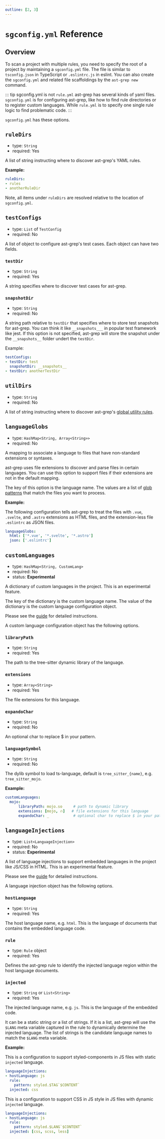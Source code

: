 ```yaml
---
outline: [2, 3]
---
```


# `sgconfig.yml` Reference

## Overview

To scan a project with multiple rules, you need to specify the root of a project by maintaining a `sgconfig.yml` file.
The file is similar to `tsconfig.json` in TypeScript or `.eslintrc.js` in eslint.
You can also create the `sgconfig.yml` and related file scaffoldings by the `ast-grep new` command.

::: tip sgconfig.yml is not `rule.yml`
ast-grep has several kinds of yaml files. `sgconfig.yml` is for configuring ast-grep, like how to find rule directories or to register custom languages.
While `rule.yml` is to specify one single rule logic to find problematic code.
:::

`sgconfig.yml` has these options.

## `ruleDirs`
* type: `String`
* required: Yes

A list of string instructing where to discover ast-grep's YAML rules.

**Example:**

```yaml
ruleDirs:
- rules
- anotherRuleDir
```

Note, all items under `ruleDirs` are resolved relative to the location of `sgconfig.yml`.

## `testConfigs`
* type: `List` of `TestConfig`
* required: No

A list of object to configure ast-grep's test cases.
Each object can have two fields.

### `testDir`
* type: `String`
* required: Yes

A string specifies where to discover test cases for ast-grep.

### `snapshotDir`
* type: `String`
* required: No

A string path relative to `testDir` that specifies where to store test snapshots for ast-grep.
You can think it like `__snapshots___` in popular test framework like jest.
If this option is not specified, ast-grep will store the snapshot under the `__snapshots__` folder undert the `testDir`.

Example:

```yaml
testConfigs:
- testDir: test
  snapshotDir: __snapshots__
- testDir: anotherTestDir
```

## `utilDirs`
* type: `String`
* required: No

A list of string instructing where to discover ast-grep's [global utility rules](/guide/rule-config/utility-rule.html#global-utility-rules).

## `languageGlobs`
* type: `HashMap<String, Array<String>>`
* required: No

A mapping to associate a language to files that have non-standard extensions or syntaxes.

ast-grep uses file extensions to discover and parse files in certain languages. You can use this option to support files if their extensions are not in the default mapping.

The key of this option is the language name. The values are a list of [glob patterns](https://www.wikiwand.com/en/Glob_(programming)) that match the files you want to process.

**Example:**

The following configuration tells ast-grep to treat the files with `.vue`, `.svelte`, and `.astro` extensions as HTML files, and the extension-less file `.eslintrc` as JSON files.

```yml
languageGlobs:
  html: ['*.vue', '*.svelte', '*.astro']
  json: ['.eslintrc']
```

## `customLanguages` <Badge type="warning" text="Experimental" />

* type: `HashMap<String, CustomLang>`
* required: No
* status: **Experimental**

A dictionary of custom languages in the project. This is an experimental feature.

The key of the dictionary is the custom language name. The value of the dictionary is the custom language configuration object.

Please see the [guide](/advanced/custom-language.html) for detailed instructions.

A custom language configuration object has the following options.

### `libraryPath`
* type: `String`
* required: Yes

The path to the tree-sitter dynamic library of the language.

### `extensions`

* type: `Array<String>`
* required: Yes

The file extensions for this language.


### `expandoChar`

* type: `String`
* required: No

An optional char to replace $ in your pattern.

### `languageSymbol`

* type: `String`
* required: No

The dylib symbol to load ts-language, default is `tree_sitter_{name}`, e.g. `tree_sitter_mojo`.


**Example:**

```yaml
customLanguages:
  mojo:
      libraryPath: mojo.so     # path to dynamic library
      extensions: [mojo, 🔥]   # file extensions for this language
      expandoChar: _           # optional char to replace $ in your pattern
```

## `languageInjections` <Badge type="warning" text="Experimental" />
* type: `List<LanguageInjection>`
* required: No
* status: **Experimental**

A list of language injections to support embedded languages in the project like JS/CSS in HTML.
This is an experimental feature.

Please see the [guide](/advanced/language-injection.html) for detailed instructions.

A language injection object has the following options.

### `hostLanguage`
* type: `String`
* required: Yes

The host language name, e.g. `html`. This is the language of documents that contains the embedded language code.

### `rule`
* type: `Rule` object
* required: Yes

Defines the ast-grep rule to identify the injected language region within the host language documents.

### `injected`
* type: `String` or `List<String>`
* required: Yes

The injected language name, e.g. `js`. This is the language of the embedded code.

It can be a static string or a list of strings. If it is a list, ast-grep will use the `$LANG` meta variable captured in the rule to dynamically determine the injected language. The list of strings is the candidate language names to match the `$LANG` meta variable.

**Example:**

This is a configuration to support styled-components in JS files with static `injected` language.

```yaml
languageInjections:
- hostLanguage: js
  rule:
    pattern: styled.$TAG`$CONTENT`
  injected: css
```

This is a configuration to support CSS in JS style in JS files with dynamic `injected` language.

```yaml
languageInjections:
- hostLanguage: js
  rule:
    pattern: styled.$LANG`$CONTENT`
  injected: [css, scss, less]
```